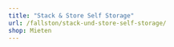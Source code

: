 ```yaml
---
title: "Stack & Store Self Storage"
url: /fallston/stack-und-store-self-storage/
shop: Mieten
---
```

